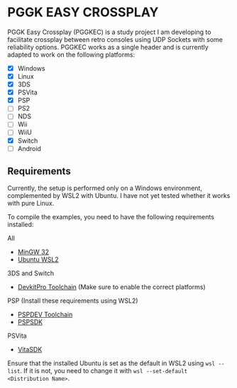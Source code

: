 # PGGK EASY CROSSPLAY

PGGK Easy Crossplay (PGGKEC) is a study project I am developing to facilitate crossplay between retro consoles using UDP Sockets with some reliability options. PGGKEC works as a single header and is currently adapted to work on the following platforms:
- [x] Windows
- [x] Linux
- [x] 3DS
- [x] PSVita
- [x] PSP
- [ ] PS2
- [ ] NDS
- [ ] Wii
- [ ] WiiU
- [x] Switch
- [ ] Android

## Requirements
Currently, the setup is performed only on a Windows environment, complemented by WSL2 with Ubuntu.
I have not yet tested whether it works with pure Linux.

To compile the examples, you need to have the following requirements installed:

All
- [MinGW 32](https://sourceforge.net/projects/mingw/)
- [Ubuntu WSL2](https://documentation.ubuntu.com/wsl/en/latest/guides/install-ubuntu-wsl2/)

3DS and Switch
- [DevkitPro Toolchain](https://github.com/devkitPro/installer/releases) (Make sure to enable the correct platforms)

PSP (Install these requirements using WSL2)
- [PSPDEV Toolchain](https://github.com/pspdev/psptoolchain-allegrex)
- [PSPSDK](https://github.com/pspdev/pspsdk)

PSVita
- [VitaSDK](https://vitasdk.org/)

Ensure that the installed Ubuntu is set as the default in WSL2 using `wsl --list`. If it is not, you need to change it with `wsl --set-default <Distribution Name>`.